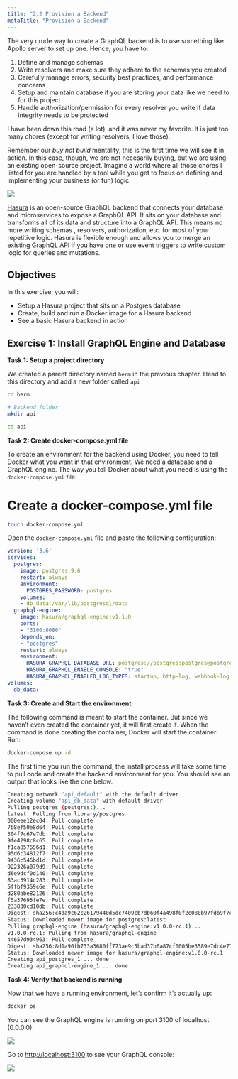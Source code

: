 ```yaml
---
title: "2.2 Provision a Backend"
metaTitle: "Provision a Backend"
---
```


The very crude way to create a GraphQL backend is to use something like Apollo server to set up one. Hence, you have to:

1. Define and manage schemas
2. Write resolvers and make sure they adhere to the schemas you created
3. Carefully manage errors, security best practices, and performance concerns
4. Setup and maintain database if you are storing your data like we need to for this project
5. Handle authorization/permission for every resolver you write if data integrity needs to be protected

I have been down this road (a lot), and it was never my favorite. It is just too many chores (except for writing resolvers, I love those).

Remember our *buy not build* mentality, this is the first time we will see it in action. In this case, though, we are not necesarily buying, but we are using an existing open-source project. Imagine a world where all those chores I listed for you are handled by a tool while you get to focus on defining and implementing your business (or fun) logic. 

![](https://paper-attachments.dropbox.com/s_3AC7960F224B1F7A7267EA8FA5552E4542A52D026AA617CF3A5699D55D57A064_1576418109080_New+Wireframe+1.png)


[Hasura](https://hasura.io/) is an open-source GraphQL backend that connects your database and microservices to expose a GraphQL API. It sits on your database and transforms all of its data and structure into a GraphQL API. This means no more writing schemas , resolvers, authorization, etc. for most of your repetitive logic. Hasura is flexible enough and allows you to merge an existing GraphQL API if you have one or use event triggers to write custom logic for queries and mutations.



## Objectives

In this exercise, you will:


- Setup a Hasura project that sits on a Postgres database
- Create, build and run a Docker image for a Hasura backend
- See a basic Hasura backend in action


## Exercise 1: Install GraphQL Engine and Database

**Task 1: Setup a project directory**

We created a parent directory named `herm` in the previous chapter. Head to this directory and add a new folder called `api`

```bash
cd herm

# Backend folder
mkdir api

cd api
```

**Task 2: Create docker-compose.yml file**

To create an environment for the backend using Docker, you need to tell Docker what you want in that environment. We need a database and a GraphQL engine. The way you tell Docker about what you need is using the `docker-compose.yml` file:


# Create a docker-compose.yml file

```bash
touch docker-compose.yml
```

Open the `docker-compose.yml` file and paste the following configuration:

```yml
version: '3.6'
services:
  postgres:
    image: postgres:9.6
    restart: always
    environment:
      POSTGRES_PASSWORD: postgres
    volumes:
    - db_data:/var/lib/postgresql/data
  graphql-engine:
    image: hasura/graphql-engine:v1.1.0
    ports:
    - "3100:8080"
    depends_on:
    - "postgres"
    restart: always
    environment:
      HASURA_GRAPHQL_DATABASE_URL: postgres://postgres:postgres@postgres:5432/postgres
      HASURA_GRAPHQL_ENABLE_CONSOLE: "true"
      HASURA_GRAPHQL_ENABLED_LOG_TYPES: startup, http-log, webhook-log, websocket-log, query-log
volumes:
  db_data:
```

**Task 3: Create and Start the environment**

The following command is meant to start the container. But since we haven’t even created the container yet, it will first create it. When the command is done creating the container, Docker will start the container. Run:

```bash
docker-compose up -d
```

The first time you run the command, the install process will take some time to pull code and create the backend environment for you. You should see an output that looks like the one below.

```bash
Creating network "api_default" with the default driver
Creating volume "api_db_data" with default driver
Pulling postgres (postgres:)...
latest: Pulling from library/postgres
000eee12ec04: Pull complete
7b8ef50e8d64: Pull complete
304f7c67e7db: Pull complete
9fe4298c8c65: Pull complete
f1ca857656d1: Pull complete
95d6c34812f7: Pull complete
9436c546bd1d: Pull complete
922326a079d9: Pull complete
d6e9dcf0d140: Pull complete
83ac3914c283: Pull complete
5ffbf9359c6e: Pull complete
d280abe82126: Pull complete
f5a37695fe7e: Pull complete
233830cd10db: Pull complete
Digest: sha256:c4da9c62c26179440d5dc7409cb7db60f4a498f0f2c080b97fdb9f7ec0b3502b
Status: Downloaded newer image for postgres:latest
Pulling graphql-engine (hasura/graphql-engine:v1.0.0-rc.1)...
v1.0.0-rc.1: Pulling from hasura/graphql-engine
44657d934963: Pull complete
Digest: sha256:8d1a90fb733a3680ff773ae9c5bad37b6a87cf0005be3589e7dc4e771f01cfbc
Status: Downloaded newer image for hasura/graphql-engine:v1.0.0-rc.1
Creating api_postgres_1 ... done
Creating api_graphql-engine_1 ... done
```

**Task 4: Verify that backend is running**

Now that we have a running environment, let’s confirm it’s actually up:

```bash
docker ps
```

You can see the GraphQL engine is running on port 3100 of localhost (0.0.0.0):


![](https://paper-attachments.dropbox.com/s_3AC7960F224B1F7A7267EA8FA5552E4542A52D026AA617CF3A5699D55D57A064_1576235609584_image.png)


Go to [http://localhost:3100](http://localhost:3100) to see your GraphQL console:


![](https://paper-attachments.dropbox.com/s_3AC7960F224B1F7A7267EA8FA5552E4542A52D026AA617CF3A5699D55D57A064_1576235794478_image.png)
